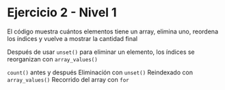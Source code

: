 # Ejercicio 2 - Nivel 1

El código muestra cuántos elementos tiene un array, elimina uno, reordena los índices y vuelve a mostrar la cantidad final

Después de usar `unset()` para eliminar un elemento, los índices se reorganizan con `array_values()`

`count()` antes y después
Eliminación con `unset()`
Reindexado con `array_values()`
Recorrido del array con `for`